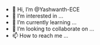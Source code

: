 - 👋 Hi, I’m @Yashwanth-ECE
- 👀 I’m interested in ...
- 🌱 I’m currently learning ...
- 💞️ I’m looking to collaborate on ...
- 📫 How to reach me ...

<!---
Yashwanth-EH/Yashwanth-EH is a ✨ special ✨ repository because its `README.md` (this file) appears on your GitHub profile.
You can click the Preview link to take a look at your changes.
--->
